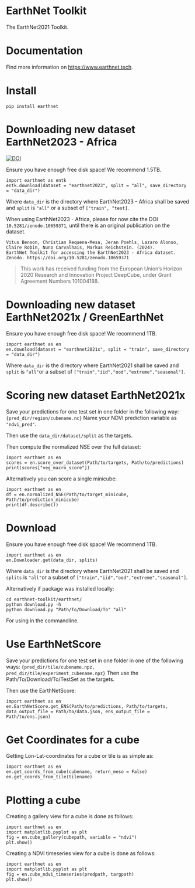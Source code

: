 # EarthNet Toolkit

The EarthNet2021 Toolkit.

# Documentation
Find more information on https://www.earthnet.tech.

# Install
```
pip install earthnet
```

# Downloading new dataset EarthNet2023 - Africa

[![DOI](https://zenodo.org/badge/DOI/10.5281/zenodo.10659371.svg)](https://doi.org/10.5281/zenodo.10659371)

Ensure you have enough free disk space! We recommend 1.5TB.
```
import earthnet as entk
entk.download(dataset = "earthnet2023", split = "all", save_directory = "data_dir")
```
Where `data_dir` is the directory where EarthNet2023 - Africa shall be saved and `split` is `"all"` or a subset of `["train", "test]`.

When using EarthNet2023 - Africa, please for now cite the DOI `10.5281/zenodo.10659371`, until there is an original publication on the dataset. 
```
Vitus Benson, Christian Requena-Mesa, Jeran Poehls, Lazaro Alonso, Claire Robin, Nuno Carvalhais, Markus Reichstein. (2024). 
EarthNet Toolkit for accessing the EarthNet2023 - Africa dataset.
Zenodo. https://doi.org/10.5281/zenodo.10659371
```

> This work has received funding from the European Union’s Horizon 2020 Research and Innovation Project DeepCube, under Grant Agreement Numbers 101004188.

# Downloading new dataset EarthNet2021x / GreenEarthNet

Ensure you have enough free disk space! We recommend 1TB.
```
import earthnet as en
en.download(dataset = "earthnet2021x", split = "train", save_directory = "data_dir")
```
Where  `data_dir` is the directory where EarthNet2021 shall be saved and `split` is `"all"`or a subset of `["train","iid","ood","extreme","seasonal"]`.

# Scoring new dataset EarthNet2021x

Save your predictions for one test set in one folder in the following way:
`{pred_dir/region/cubename.nc}`
Name your NDVI prediction variable as `"ndvi_pred"`.

Then use the `data_dir/dataset/split` as the targets.

Then compute the normalized NSE over the full dataset:
```
import earthnet as en
scores = en.score_over_dataset(Path/to/targets, Path/to/predictions)
print(scores["veg_macro_score"])
```

Alternatively you can score a single minicube:
```
import earthnet as en
df = en.normalized_NSE(Path/to/target_minicube, Path/to/prediction_minicube)
print(df.describe())
```


# Download
Ensure you have enough free disk space! We recommend 1TB.
```
import earthnet as en
en.Downloader.get(data_dir, splits)
```
Where  `data_dir` is the directory where EarthNet2021 shall be saved and `splits` is `"all"`or a subset of `["train","iid","ood","extreme","seasonal"]`.


Alternatively if package was installed locally:
```
cd earthnet-toolkit/earthnet/
python download.py -h
python download.py "Path/To/Download/To" "all"
```
For using in the commandline.

# Use EarthNetScore
Save your predictions for one test set in one folder in one of the following ways:
`{pred_dir/tile/cubename.npz, pred_dir/tile/experiment_cubename.npz}`
Then use the Path/To/Download/To/TestSet as the targets.

Then use the EarthNetScore:
```
import earthnet as en
en.EarthNetScore.get_ENS(Path/to/predictions, Path/to/targets, data_output_file = Path/to/data.json, ens_output_file = Path/to/ens.json)
```

# Get Coordinates for a cube
Getting Lon-Lat-coordinates for a cube or tile is as simple as:
```
import earthnet as en
en.get_coords_from_cube(cubename, return_meso = False)
en.get_coords_from_tile(tilename)
```

# Plotting a cube
Creating a gallery view for a cube is done as follows:
```
import earthnet as en
import matplotlib.pyplot as plt
fig = en.cube_gallery(cubepath, variable = "ndvi")
plt.show()
```

Creating a NDVI timeseries view for a cube is done as follows:
```
import earthnet as en
import matplotlib.pyplot as plt
fig = en.cube_ndvi_timeseries(predpath, targpath)
plt.show()
```
